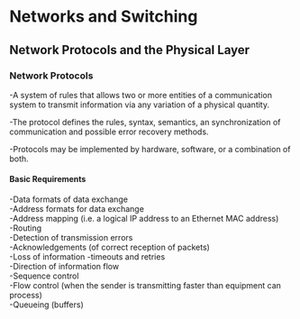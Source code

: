 # Networks and Switching
## Network Protocols and the Physical Layer
### Network Protocols
-A system of rules that allows two or more entities of a communication system to transmit information via any variation of a physical quantity.

-The protocol defines the rules, syntax, semantics, an synchronization of communication and possible error recovery methods.

-Protocols may be implemented by hardware, software, or a combination of both.

#### Basic Requirements
-Data formats of data exchange<br>
-Address formats for data exchange<br>
-Address mapping (i.e. a logical IP address to an Ethernet MAC address)<br>
-Routing<br>
-Detection of transmission errors<br>
-Acknowledgements (of correct reception of packets)<br>
-Loss of information -timeouts and retries<br>
-Direction of information flow<br>
-Sequence control<br>
-Flow control (when the sender is transmitting faster than equipment can process)<br>
-Queueing (buffers)<br>
